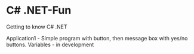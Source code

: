 # C# .NET-Fun
Getting to know C# .NET

Application1 - Simple program with button, then message box with yes/no buttons.
Variables - in development
